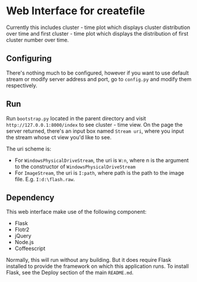 
Web Interface for createfile
====

Currently this includes cluster - time plot which displays cluster
distribution over time and first cluster - time plot which displays the
distribution of first cluster number over time.

Configuring
----
There's nothing much to be configured, however if you want to use default
stream or modify server address and port, go to `config.py` and modify them
respectively.

Run
----
Run `bootstrap.py` located in the parent directory and
visit `http://127.0.0.1:8000/index` to see cluster - time view.
On the page the server returned, there's an input box named `Stream uri`,
where you input the stream whose ct view you'd like to see.

The uri scheme is:
* For `WindowsPhysicalDriveStream`, the uri is `W:n`, where n is the argument
to the constructor of `WindowsPhysicalDriveStream`
* For `ImageStream`, the uri is `I:path`, where path is the path to the image
file. E.g. `I:d:\flash.raw`.

Dependency
----
This web interface make use of the following component:
* Flask
* Flotr2
* jQuery
* Node.js
* Coffeescript

Normally, this will run without any building.
But it does require Flask installed to provide the framework on which this
application runs. To install Flask, see the Deploy section of the main
`README.md`.

